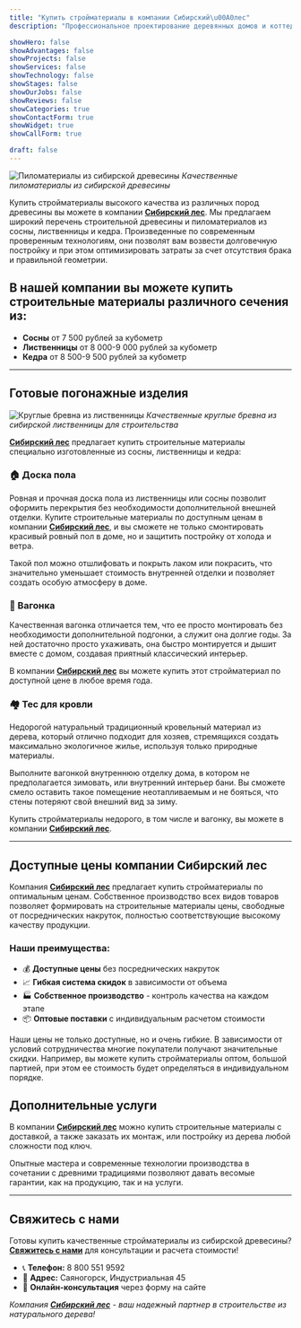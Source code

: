 ```yaml
---
title: "Купить стройматериалы в компании Сибирский\u00A0лес"
description: "Профессиональное проектирование деревянных домов и коттеджей. Индивидуальный подход, 10+ лет опыта. Цена от 5000₽. Заказать проект дома ☎"

showHero: false
showAdvantages: false
showProjects: false
showServices: false
showTechnology: false
showStages: false
showOurJobs: false
showReviews: false
showCategories: true
showContactForm: true
showWidget: true
showCallForm: true

draft: false
---
```



![Пиломатериалы из сибирской древесины](/images/services/materials-1.jpg)
*Качественные пиломатериалы из сибирской древесины*

Купить стройматериалы высокого качества из различных пород древесины вы можете в компании [**Сибирский лес**](/). Мы предлагаем широкий перечень строительной древесины и пиломатериалов из сосны, лиственницы и кедра. Произведенные по современным проверенным технологиям, они позволят вам возвести долговечную постройку и при этом оптимизировать затраты за счет отсутствия брака и правильной геометрии.

## В нашей компании вы можете купить строительные материалы различного сечения из:

- **Сосны** от 7 500 рублей за кубометр
- **Лиственницы** от 8 000-9 000 рублей за кубометр
- **Кедра** от 8 500-9 500 рублей за кубометр

---

## Готовые погонажные изделия
![Круглые бревна из лиственницы](/images/services/materials-2.jpeg)
*Качественные круглые бревна из сибирской лиственницы для строительства*

[**Сибирский лес**](/) предлагает купить строительные материалы специально изготовленные из сосны, лиственницы и кедра:

### 🏠 Доска пола


Ровная и прочная доска пола из лиственницы или сосны позволит оформить перекрытия без необходимости дополнительной внешней отделки. Купите строительные материалы по доступным ценам в компании [**Сибирский лес**](/), и вы сможете не только смонтировать красивый ровный пол в доме, но и защитить постройку от холода и ветра. 

Такой пол можно отшлифовать и покрыть лаком или покрасить, что значительно уменьшает стоимость внутренней отделки и позволяет создать особую атмосферу в доме.

### 🎯 Вагонка

Качественная вагонка отличается тем, что ее просто монтировать без необходимости дополнительной подгонки, а служит она долгие годы. За ней достаточно просто ухаживать, она быстро монтируется и дышит вместе с домом, создавая приятный классический интерьер. 

В компании [**Сибирский лес**](/) вы можете купить этот стройматериал по доступной цене в любое время года.

### 🏘️ Тес для кровли

Недорогой натуральный традиционный кровельный материал из дерева, который отлично подходит для хозяев, стремящихся создать максимально экологичное жилье, используя только природные материалы.

Выполните вагонкой внутреннюю отделку дома, в котором не предполагается зимовать, или внутренний интерьер бани. Вы сможете смело оставить такое помещение неотапливаемым и не бояться, что стены потеряют свой внешний вид за зиму. 

Купить стройматериалы недорого, в том числе и вагонку, вы можете в компании [**Сибирский лес**](/).

---

## Доступные цены компании Сибирский лес

Компания [**Сибирский лес**](/) предлагает купить стройматериалы по оптимальным ценам. Собственное производство всех видов товаров позволяет формировать на строительные материалы цены, свободные от посреднических накруток, полностью соответствующие высокому качеству продукции.

### Наши преимущества:

- 💰 **Доступные цены** без посреднических накруток
- 📈 **Гибкая система скидок** в зависимости от объема
- 🏭 **Собственное производство** - контроль качества на каждом этапе
- 📦 **Оптовые поставки** с индивидуальным расчетом стоимости

Наши цены не только доступные, но и очень гибкие. В зависимости от условий сотрудничества многие покупатели получают значительные скидки. Например, вы можете купить стройматериалы оптом, большой партией, при этом ее стоимость будет определяться в индивидуальном порядке.

## Дополнительные услуги

В компании [**Сибирский лес**](/) можно купить строительные материалы с доставкой, а также заказать их монтаж, или постройку из дерева любой сложности под ключ. 

Опытные мастера и современные технологии производства в сочетании с древними традициями позволяют давать весомые гарантии, как на продукцию, так и на услуги.

---

## Свяжитесь с нами

Готовы купить качественные стройматериалы из сибирской древесины? [**Свяжитесь с нами**](/contacts/) для консультации и расчета стоимости!

- 📞 **Телефон:** 8 800 551 9592
- 📍 **Адрес:** Саяногорск, Индустриальная 45
- 💬 **Онлайн-консультация** через форму на сайте

*Компания [**Сибирский лес**](/) - ваш надежный партнер в строительстве из натурального дерева!*